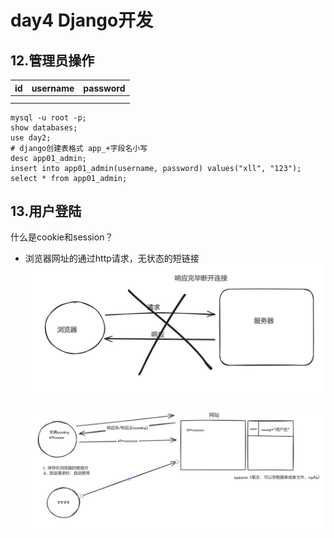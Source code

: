 # day4 Django开发

## 12.管理员操作

| id | username | password |
| -- | -------- | -------- |
|    |          |          |
|    |          |          |

```
mysql -u root -p;
show databases;
use day2;
# django创建表格式 app_+字段名小写
desc app01_admin;
insert into app01_admin(username, password) values("xll", "123");
select * from app01_admin;
```


## 13.用户登陆

什么是cookie和session？

- 浏览器网址的通过http请求，无状态的短链接
  ![1705824491253](image/day4/1705824491253.png)

  ![1705824967671](image/day4/1705824967671.png)

